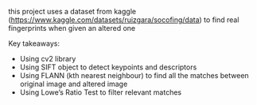 this project uses a dataset from kaggle (https://www.kaggle.com/datasets/ruizgara/socofing/data) to find real fingerprints when given an altered one

Key takeaways:
- Using cv2 library
- Using SIFT object to detect keypoints and descriptors
- Using FLANN (kth nearest neighbour) to find all the matches between original image and altered image
- Using Lowe’s Ratio Test to filter relevant matches
